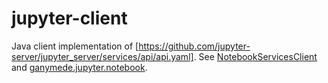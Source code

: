 jupyter-client
==============

Java client implementation of
[https://github.com/jupyter-server/jupyter_server/services/api/api.yaml].
See [NotebookServicesClient] and [ganymede.jupyter.notebook].

[https://github.com/jupyter-server/jupyter_server/services/api/api.yaml]: https://github.com/jupyter-server/jupyter_server/blob/v2.14.1/jupyter_server/services/api/api.yaml

[NotebookServicesClient]: https://allen-ball.github.io/ganymede/ganymede/jupyter/NotebookServicesClient.html
[ganymede.jupyter.notebook]: https://allen-ball.github.io/ganymede/ganymede/jupyter/notebook/package-summary.html
